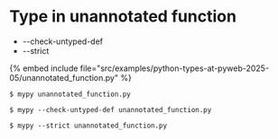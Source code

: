 # Type in unannotated function

* --check-untyped-def
* --strict

{% embed include file="src/examples/python-types-at-pyweb-2025-05/unannotated_function.py" %}

```
$ mypy unannotated_function.py

$ mypy --check-untyped-def unannotated_function.py

$ mypy --strict unannotated_function.py
```


